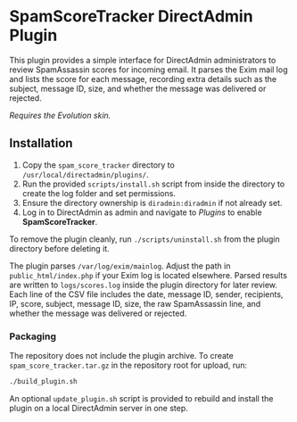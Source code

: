 # SpamScoreTracker DirectAdmin Plugin

This plugin provides a simple interface for DirectAdmin administrators to review SpamAssassin scores for incoming email. It parses the Exim mail log and lists the score for each message, recording extra details such as the subject, message ID, size, and whether the message was delivered or rejected.

*Requires the Evolution skin.*

## Installation

1. Copy the `spam_score_tracker` directory to `/usr/local/directadmin/plugins/`.
2. Run the provided `scripts/install.sh` script from inside the directory to create the log folder and set permissions.
3. Ensure the directory ownership is `diradmin:diradmin` if not already set.
4. Log in to DirectAdmin as admin and navigate to *Plugins* to enable **SpamScoreTracker**.

To remove the plugin cleanly, run `./scripts/uninstall.sh` from the plugin directory before deleting it.

The plugin parses `/var/log/exim/mainlog`. Adjust the path in `public_html/index.php` if your Exim log is located elsewhere. Parsed results are written to `logs/scores.log` inside the plugin directory for later review. Each line of the CSV file includes the date, message ID, sender, recipients, IP, score, subject, message ID, size, the raw SpamAssassin line, and whether the message was delivered or rejected.

### Packaging

The repository does not include the plugin archive. To create `spam_score_tracker.tar.gz` in the repository root for upload, run:

```sh
./build_plugin.sh
```

An optional `update_plugin.sh` script is provided to rebuild and install the plugin on a local DirectAdmin server in one step.
